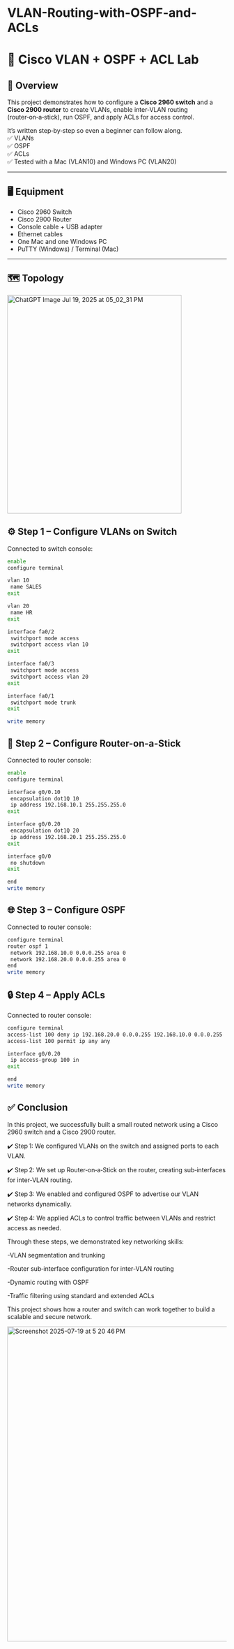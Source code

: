 # VLAN-Routing-with-OSPF-and-ACLs
# 🚀 Cisco VLAN + OSPF + ACL Lab

## 📌 Overview
This project demonstrates how to configure a **Cisco 2960 switch** and a **Cisco 2900 router** to create VLANs, enable inter‑VLAN routing (router‑on‑a‑stick), run OSPF, and apply ACLs for access control.

It’s written step‑by‑step so even a beginner can follow along.  
✅ VLANs  
✅ OSPF  
✅ ACLs  
✅ Tested with a Mac (VLAN10) and Windows PC (VLAN20)

---

## 🖥 Equipment
- Cisco 2960 Switch  
- Cisco 2900 Router  
- Console cable + USB adapter  
- Ethernet cables  
- One Mac and one Windows PC  
- PuTTY (Windows) / Terminal (Mac)

---

## 🗺 Topology
<img width="400" height="500" alt="ChatGPT Image Jul 19, 2025 at 05_02_31 PM" src="https://github.com/user-attachments/assets/b10a194c-c87d-45f4-93d5-517f92fafd8a" />



## ⚙️ Step 1 – Configure VLANs on Switch
Connected to switch console:

```bash
enable
configure terminal

vlan 10
 name SALES
exit

vlan 20
 name HR
exit

interface fa0/2
 switchport mode access
 switchport access vlan 10
exit

interface fa0/3
 switchport mode access
 switchport access vlan 20
exit

interface fa0/1
 switchport mode trunk
exit

write memory

```

## 🌉 Step 2 – Configure Router-on-a-Stick

Connected to router console:

```bash
enable
configure terminal

interface g0/0.10
 encapsulation dot1Q 10
 ip address 192.168.10.1 255.255.255.0
exit

interface g0/0.20
 encapsulation dot1Q 20
 ip address 192.168.20.1 255.255.255.0
exit

interface g0/0
 no shutdown
exit

end
write memory

```

## 🌐 Step 3 – Configure OSPF

Connected to router console:

```bash
configure terminal
router ospf 1
 network 192.168.10.0 0.0.0.255 area 0
 network 192.168.20.0 0.0.0.255 area 0
end
write memory

```

## 🔒 Step 4 – Apply ACLs

Connected to router console:

```bash
configure terminal
access-list 100 deny ip 192.168.20.0 0.0.0.255 192.168.10.0 0.0.0.255
access-list 100 permit ip any any

interface g0/0.20
 ip access-group 100 in
exit

end
write memory

```

## ✅ Conclusion

In this project, we successfully built a small routed network using a Cisco 2960 switch and a Cisco 2900 router.

✔️ Step 1: We configured VLANs on the switch and assigned ports to each VLAN.

✔️ Step 2: We set up Router‑on‑a‑Stick on the router, creating sub‑interfaces for inter‑VLAN routing.

✔️ Step 3: We enabled and configured OSPF to advertise our VLAN networks dynamically.

✔️ Step 4: We applied ACLs to control traffic between VLANs and restrict access as needed.


Through these steps, we demonstrated key networking skills:

-VLAN segmentation and trunking

-Router sub‑interface configuration for inter‑VLAN routing

-Dynamic routing with OSPF

-Traffic filtering using standard and extended ACLs

This project shows how a router and switch can work together to build a scalable and secure network.


<img width="740" height="721" alt="Screenshot 2025-07-19 at 5 20 46 PM" src="https://github.com/user-attachments/assets/a74fbcb1-eba5-4057-a261-64b5f3267383" />

